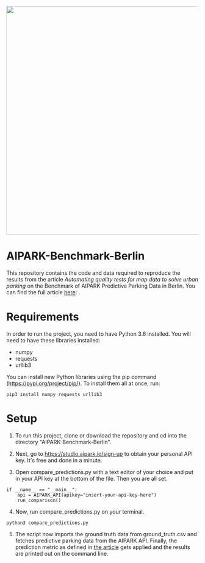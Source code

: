 <p align="center"> <img src="/images/aipark-berlin-benchmark.gif"  width="600"> </p>

# AIPARK-Benchmark-Berlin

This repository contains the code and data required to reproduce the results from the article <i>Automating quality tests for map data to solve urban parking </i> on the Benchmark of AIPARK Predictive Parking Data in Berlin. You can find the full article <a href="https://medium.com/aipark/quality-at-scale-automating-quality-tests-for-map-data-to-solve-urban-parking-4e6194cbfef2">here</a>: .

# Requirements
In order to run the project, you need to have Python 3.6 installed.
You will need to have these libraries installed:
* numpy
* requests
* urllib3

You can install new Python libraries using the pip command (https://pypi.org/project/pip/).
To install them all at once, run:
```
pip3 install numpy requests urllib3
```

# Setup
1. To run this project, clone or download the repository and cd into the directory "AIPARK-Benchmark-Berlin".

2. Next, go to https://studio.aipark.io/sign-up to obtain your personal API key. It's free and done in a minute.

3. Open compare_predictions.py with a text editor of your choice and put in your API key at the bottom of the file. Then you are all set.
```
if __name__ == "__main__":
    api = AIPARK_API(apikey="insert-your-api-key-here")
    run_comparison()
```

4. Now, run compare_predictions.py on your terminal.
```
python3 compare_predictions.py
```
5. The script now imports the ground truth data from ground_truth.csv and fetches predictive parking data from the AIPARK API. Finally, the prediction metric as defined in <a href="https://medium.com/aipark/quality-at-scale-automating-quality-tests-for-map-data-to-solve-urban-parking-4e6194cbfef2">the article</a> gets applied and the results are printed out on the command line.
